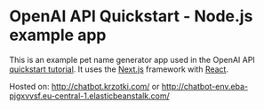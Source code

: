 # OpenAI API Quickstart - Node.js example app

This is an example pet name generator app used in the OpenAI API [quickstart tutorial](https://beta.openai.com/docs/quickstart). It uses the [Next.js](https://nextjs.org/) framework with [React](https://reactjs.org/). 

Hosted on:
http://chatbot.krzotki.com/
or
http://chatbot-env.eba-pjgxvvsf.eu-central-1.elasticbeanstalk.com/
